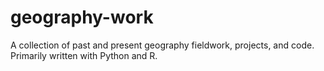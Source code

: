 # geography-work
A collection of past and present geography fieldwork, projects, and code. Primarily written with Python and R. 

